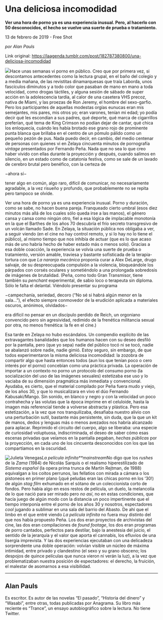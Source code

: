 # Una deliciosa incomodidad

**Ver una hora de porno ya es una experiencia inusual. Pero, al hacerlo con 50 desconocidos, el hecho se vuelve una suerte de prueba o tratamiento.**

13 de febrero de 2019 - Free Shot

_por Alan Pauls_

Link original: https://laagenda.tumblr.com/post/182787380800/una-deliciosa-incomodidad

![](https://64.media.tumblr.com/a2adee7bb66d3bd78c1ceb42e1266474/8ef1604bc16b4594-af/s500x750/268919c00398fbbaeefed84d90aa79304503ba78.jpg)Hace unas
semanas vi porno en público. Creo que por primera vez, si descontamos antecedentes
como la lectura grupal, en el baño del colegio y a media mañana, de las
revistitas dinamarquesas que traía Laborda, unos fascículos diminutos y a todo
color que pasaban de mano en mano a toda velocidad, como drogas táctiles, y alguna
sesión de sábado de super acción en la adolescencia tardía, al calor de una
casetera VHS precoz, nativa de Miami, y las proezas de Ron Jeremy, el hombre
del sexo-garfio. Pero los participantes de aquellas modestas orgías eunucas
eran mis semejantes, mis pares, mis otros yo; eran varones, tenían mi edad; yo podía
decir qué les escondían a sus padres, qué deporte, qué marca de cigarrillos
preferían, qué tema de King Crimson no podían dejar de cantar, qué chica los
enloquecía, cuándo les había brotado ese grano rojo de prominente punta blanca
que brillaba en el centro de un pómulo pálido como un pequeño pezón de pus. Nada
puedo decir, en cambio, del medio centenar de personas con quienes vi en Zelaya
cincuenta minutos de pornografía *vintage*
presentados por Fernando Peña. Nada que no sea lo que creo haber vivido con
ellas durante la proyección y después, cuando salimos en silencio, en un estado
como de catatonia festiva, como se sale de un lavado de cerebro brutal pero
benéfico, con la certeza de 

−ahora sí−

tener algo en común, algo raro, difícil
de comunicar, no necesariamente agradable, a la vez risueño y profundo, que
probablemente no se repita pero tampoco se olvide.

Ver una hora de porno ya es una
experiencia inusual. Porno y duración, como se sabe, no hacen buena pareja.
Franqueado cierto umbral (esos diez minutos más allá de los cuales sólo queda
irse a las manos), el género cansa y cansa como ningún otro, fiel a esa lógica
de implacable monotonía en la que el Barthes de los años 70 descubría el frío secreto
transgresivo de un volcán llamado Sade. En Zelaya, la situación pública nos
obligaba a ver, a seguir viendo (en el cine no hay control remoto, y si lo hay
no lo tiene el público), al mismo tiempo que nos inhibía de actuar (que es lo
que acaso más de uno habría hecho de haber estado más o menos solo). Gracias a
esa doble coacción, la experiencia se volvía una suerte de prueba o
tratamiento, versión amable, traviesa y bastante sofisticada de la
terapia-tortura con que *La naranja
mecánica* proponía curar a Alex DeLarge, drugo salvaje, de su despreocupada
compulsión a la violencia, bloqueándole los párpados con corsés oculares y
sometiéndolo a una prolongada sobredosis de imágenes de brutalidad. (Peña, como
todo Gran Transmisor, tiene también su *penchant*
experimental, de sabio loco o terapeuta sin diploma. Sólo le falta el delantal.
Viéndolo presentar su programa 

−campechanía, seriedad, decoro (“No sé si habrá
algún menor en la sala…”), el efecto siempre conmovedor de la erudición
aplicada a materiales oscuros, anónimos, olvidados−

era difícil no pensar en un
discípulo perdido de Reich, un orgoniano convencido pero sin agresividad,
redimido de la frenética militancia sexual por otra, no menos frenética: la fe
en el cine.)

Esa tarde en Zelaya no hubo escándalos.
Un compendio explícito de las extravagantes banalidades que los humanos hacen
con su deseo desfiló por la pantalla, pero (que yo sepa) nadie del público tocó
ni se tocó, nadie se abalanzó sobre nadie, nadie gimió. Estoy seguro, sin
embargo, de que todos experimentaron la misma deliciosa incomodidad: la zozobra
de compartir algo que hasta entonces todos (aun los que tenían poco o cero interés
por el porno) concebían como una práctica privada. La operación de importar a
un contexto no porno un protocolo del consumo porno (la socialización del uso
de las imágenes sexuales) estetizaba ese uso y lo vaciaba de su dimensión
pragmática más inmediata y convencional. Ayudaba, es cierto, que el material
compilado por Peña fuera mudo y viejo, de los años 30, y que lo musicalizara en
vivo el dúo Fernando Kabusaki/Mango. Sin sonido, en blanco y negro y con la
velocidad un poco contrahecha y las volutas que la época imprime en el
celuloide, hasta la imagen más referencial tiende a volverse abstracta y
plástica. Pero esa estetización, a la vez que nos tranquilizaba, desafiaba
nuestro alivio con una perturbación sutil, bastante más persistente, sin duda,
que la que un kit de manos, dedos y lenguas más o menos avezados nos habría
alcanzado para aplacar. Reprimido el circuito del cuerpo, algo se liberaba: una
especie de curiosidad voluptuosa, indiscriminada, el deseo de saber cómo esas
escenas privadas que veíamos en la pantalla pegaban, *hechas públicas* por la proyección, en cada uno de los cincuenta
desconocidos con los que las compartíamos en la oscuridad.

![Julieta Venegas](https://64.media.tumblr.com/7f811d12784564203840ffe0fb5f7221/8ef1604bc16b4594-40/s250x400/b51e70c62b9f102d835243c45dd2aa40b5c0ce55.jpg)*La película infinita**mainstream*No digo que los *rushes* de la *Zama* (1984) de Nicolás Sarquis o el realismo hiperestilizado de *Sistema español* (la opera prima trunca
de Martín Rejtman, de 1988) equivalgan a los coitos perrunos, las fellatios con
mirada a cámara o los pistoneos en primer plano (¡qué peludas eran las chicas
porno en los ‘30!) de algún *stag film*
exhumado en el sótano de un coleccionista corto de fondos. Pero había algo en
esos restos de película, un duelo, la melancolía de lo que nació para ser
mirado pero *no así*, no en estas
condiciones, que hacía juego de algún modo con la distancia un poco
impertinente que el tiempo interponía entre el porno de los años 30 y nosotros,
espectadores *cool* jugando a sublimar en
una sala del barrio del Abasto. De ahí que el limbo en el que entré viendo *La película infinita* no fuera muy
distinto del que nos había propuesto Peña. Los dos eran proyectos de archivistas
del cine, las dos eran compilaciones de *found
footage*, los dos eran programas de porro cantados, perfectos para destilar,
bajo la anestesia del juicio, el sentido de la jerarquía y el valor que aporta
el cannabis, los efluvios de una lisergia imprevista. Y las dos experiencias
ejecutaban con una delicadeza sorprendente una doble operación: volvían visible
un núcleo de máxima intimidad, entre privado y clandestino (el sexo y su grano
obsceno; los despojos de quince películas que nunca vieron ni verán la luz), a
la vez que problematizaban nuestra posición de espectadores: el derecho, la
fruición, el malestar de asomarnos a esa visibilidad.



---

 Alan Pauls
-----------

 Es escritor. Es autor de las novelas “El pasado”, “Historia del dinero” y “Wasabi”, entre otras, todas publicadas por Anagrama. Su libro más reciente es “Trance”, un ensayo autobiográfico sobre la lectura. No tiene Twitter.

